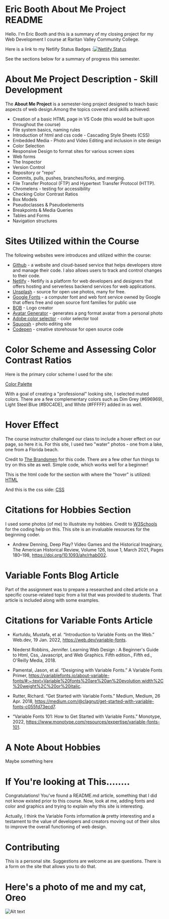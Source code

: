 <!--**ericbooth906/ericbooth906** is a ✨ _special_ ✨ repository because its `README.md` (this file) appears on your GitHub profile.<!-->


# Eric Booth About Me Project README


Hello. I'm Eric Booth and this is a summary of my closing project for my Web Development I course at Raritan Valley Community College.

Here is a link to my Netlify Status Badges :[![Netlify Status](https://api.netlify.com/api/v1/badges/8e23ad4e-8b2b-4bea-bf32-2e3e2372614f/deploy-status)](https://app.netlify.com/sites/ericbooth906-newaboutme/deploys)

See the sections below for a summary of progress this semester.


# About Me Project Description - Skill Development
The **About Me Project** is a semester-long project designed to teach basic aspects of web design.Among the topics covered and skills achieved:
* Creation of a basic HTML page in VS Code (this would be built upon throughout the course)
* File system basics, naming rules
* Introduction of html and css code - Cascading Style Sheets (CSS)
* Embedded Media - Photo and Video Editing and inclusion in site design
* Color Selection  
* Responsive Design to format sites for various screen sizes
* Web forms
* The Inspector
* Version Control 
* Repository or "repo" 
* Commits, pulls, pushes, branches/forks, and merging. 
* File Transfer Protocol (FTP) and Hypertext Transfer Protocol (HTTP).
* Chromelens - testing for accessibility
* Checking Color Contrast Ratios
* Box Models
* Pseudoclasses & Pseudoelements
* Breakpoints & Media Queries
* Tables and Forms
* Navigation structures

# Sites Utilized within the Course
The following websites were introduces and utilized within the course:
* [Github](https://github.com) - a website and cloud-based service that helps developers store and manage their code. I also allows users to track and control changes to their code.
* [Netlify](https://Netlify.com) - Netlify is a platform for web developers and designers that offers hosting and serverless backend services for web applications.
* [Unsplash](https://unsplash.com) - source for open use photos, many for free.
* [Google Fonts](fonts.Google.com) - a computer font and web font service owned by Google that offers free and open source font families for public use
* [BOB](https://bit.ly/2ReJAFc) - Logo creator
* [Avatar Generator](https://getavataaars.com/) - generates a png format avatar from a personal photo
* [Adobe color selector](http://color.adobe.com/) - color selector tool
* [Squoosh](https://squoosh.app/) - photo editing site
* [Codepen](https://codepen.io/features/) - creative storehouse for open source code

# Color Scheme and Assessing Color Contrast Ratios
 Here is the primary color scheme I used for the site:

 [Color Palette](img/Color%20Palette%20About%20Me.png)

With a goal of creating a "professional" looking site, I selected muted colors.
There are a few complementary colors such as Dim Grey (#696969), Light Steel Blue (#B0C4DE), and White (#FFFFF) added in as well.


# Hover Effect
 The course instructor challenged our class to include a hover effect on our page, so here it is. For this site, I used two "water" photos - one from a lake, one from a Florida beach.
 
 Credit to [The Brandsmen](https://thebrandsmen.com/css-image-hover-effects/) for this code. There are a few other fun things to try on this site as well. Simple code, which works well for a beginner!
 
 This is the html code for the section with where the "hover" is utilized:
[HTML](img/html%20hover.png)
          
 And this is the css side:
[CSS](img/css%20hover.png)

    
# Citations for Hobbies Section
I used some photos (of me) to illustrate my hobbies.  Credit to [W3Schools](https://www.w3schools.com/css/tryit.asp?filename=trycss_image_gallery_responsive) for the coding help on this. This site is an invaluable resources for the beginning coder.


* Andrew Denning, Deep Play? Video Games and the Historical Imaginary, The American Historical Review, Volume 126, Issue 1, March 2021, Pages 180–198, https://doi.org/10.1093/ahr/rhab002.

# Variable Fonts Blog Article
Part of the assignment was to prepare a researched and cited article on a specific course-related topic from a list that was provided to students. That article is included along with some examples.

# Citations for Variable Fonts Article
* Kurtuldu, Mustafa, et al. “Introduction to Variable Fonts on the Web.” Web.dev, 19 Jan. 2022, https://web.dev/variable-fonts. 

* Niederst Robbins, Jennifer. Learning Web Design : A Beginner's Guide to Html, Css, Javascript, and Web Graphics. Fifth edition., Fifth ed., O'Reilly Media, 2018.

* Pamental, Jason, et al. “Designing with Variable Fonts.” A Variable Fonts Primer, https://variablefonts.io/about-variable-fonts/#:~:text=Variable%20fonts%20are%20an%20evolution,width%2C%20weight%2C%20or%20italic. 

* Rutter, Richard. “Get Started with Variable Fonts.” Medium, Medium, 26 Apr. 2018, https://medium.com/@clagnut/get-started-with-variable-fonts-c055fd73ecd7.

* “Variable Fonts 101: How to Get Started with Variable Fonts.” Monotype, 2022, https://www.monotype.com/resources/expertise/variable-fonts-101.

# A Note About Hobbies
Maybe something here
# If You're looking at This........

Congratulations! You've found a README.md article, something that I did not know existed prior to this course. Now, look at me, adding fonts and color and graphics and trying to explain why this site is interesting.

Actually, I think the Variable Fonts information ***is*** pretty interesting and a testament to the value of developers and creators moving out of their silos to improve the overall functioning of web design.

# Contributing

This is a personal site. Suggestions are welcome as are questions. There is a form on the site that allows you to do that.

# Here's a photo of me and my cat, Oreo
![Alt text](../../../../../../../../C:/Users/3boot/Desktop/RVCC/AAA%20IDMX/New%20About%20Me/about-me-ericbooth906/img/Eric%20Oreo%20Square.PNG)





